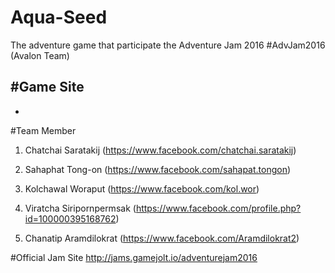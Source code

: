 # Aqua-Seed
The adventure game that participate the Adventure Jam 2016 #AdvJam2016 (Avalon Team)

#Game Site
-
-

#Team Member
1) Chatchai Saratakij
(https://www.facebook.com/chatchai.saratakij)

2) Sahaphat Tong-on
(https://www.facebook.com/sahapat.tongon)

3) Kolchawal Woraput
(https://www.facebook.com/kol.wor)

4) Viratcha Siripornpermsak
(https://www.facebook.com/profile.php?id=100000395168762)

5) Chanatip Aramdilokrat
(https://www.facebook.com/Aramdilokrat2)

#Official Jam Site
http://jams.gamejolt.io/adventurejam2016
